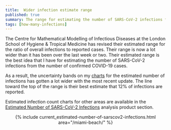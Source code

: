 ```yaml
---
title:  Wider infection estimate range
published: true
summary: The range for estimating the number of SARS-CoV-2 infections from the number of COVID-19 infections has changed.
tags: [how-many-infections]
---
```


The Centre for Mathematical Modelling of Infectious Diseases at the London School of Hygiene & Tropical Medicine has revised their estimated range for the ratio of overall infections to reported cases. Their range is now a lot wider than it has been over the last week or two. Their estimated range is the best idea that I have for estimating the number of SARS-CoV-2 infections from the number of confirmed COVID-19 cases.

As a result, the uncertainty bands on my [charts](/products/current_estimated-number-of-sarscov2-infections/current.html) for the estimated number of infections has gotten a lot wider with the most recent update. The line toward the top of the range is their best estimate that 12% of infections are reported.

Estimated infection count charts for other areas are available in the
[Estimated Number of SARS-CoV-2 Infections](/products/current_estimated-number-of-sarscov2-infections/)
analysis product section.

<center>
{% include current_estimated-number-of-sarscov2-infections.html area="/miami-beach/" %}
</center>
